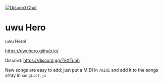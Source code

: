 [![Discord Chat](https://img.shields.io/discord/631676095661342752.svg)](https://discord.gg/TkXTuhh)
# uwu Hero
uwu Hero!

https://uwuhero.github.io/

Discord: https://discord.gg/TkXTuhh

New songs are easy to add; just put a MIDI in `/midi` and add it to the songs array in `songList.js`

